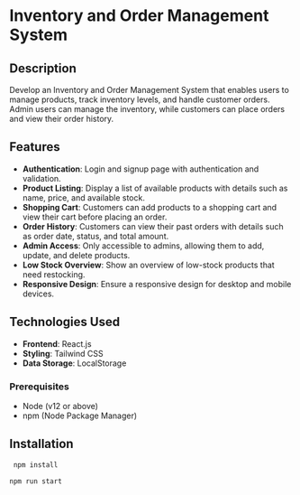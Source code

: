 # Inventory and Order Management System

## Description
Develop an Inventory and Order Management System that enables users to manage products, track inventory levels, and handle customer orders. Admin users can manage the inventory, while customers can place orders and view their order history.

## Features
- **Authentication**: Login and signup page with authentication and validation.
- **Product Listing**: Display a list of available products with details such as name, price, and available stock.
- **Shopping Cart**: Customers can add products to a shopping cart and view their cart before placing an order.
- **Order History**: Customers can view their past orders with details such as order date, status, and total amount.
- **Admin Access**: Only accessible to admins, allowing them to add, update, and delete products.
- **Low Stock Overview**: Show an overview of low-stock products that need restocking.
- **Responsive Design**: Ensure a responsive design for desktop and mobile devices.

## Technologies Used
- **Frontend**: React.js
- **Styling**: Tailwind CSS
- **Data Storage**: LocalStorage


### Prerequisites

- Node (v12 or above)
- npm (Node Package Manager)

## Installation

```bash
 npm install
```

```bash
npm run start
```